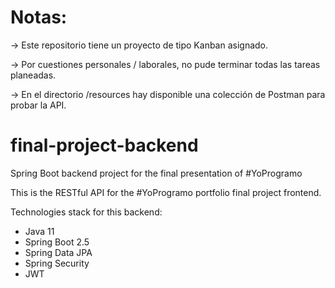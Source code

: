 # Notas:
-> Este repositorio tiene un proyecto de tipo Kanban asignado.

-> Por cuestiones personales / laborales, no pude terminar todas las tareas planeadas.

-> En el directorio /resources hay disponible una colección de Postman para probar la API.

# final-project-backend
Spring Boot backend project for the final presentation of #YoProgramo

This is the RESTful API for the #YoProgramo portfolio final project frontend.

Technologies stack for this backend:

* Java 11
* Spring Boot 2.5
* Spring Data JPA
* Spring Security
* JWT

